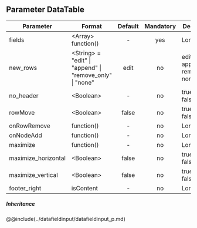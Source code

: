 ## Parameter DataTable

|	Parameter			|			Format			|	Default					|	Mandatory	|	Description				| 
|		---				|			---				|	:---:					|	:---:		|		---					|
|	fields	|	<dt>&lt;Array&gt;<dt>function()	|	-	|	yes	|	Lorem	|
|	new_rows	|	<dt>&lt;String&gt; = "edit" &#124; "append" &#124; "remove_only" &#124; "none"	|	edit	|	no	|	<dt>edit<dd><dt>append<dd><dt>remove_only<dd><dt>none<dd>	|
|	no_header	|	<dt>&lt;Boolean&gt;	|	-	|	no	|	<dt>true<dd><dt>false<dd>	|
|	rowMove	|	<dt>&lt;Boolean&gt;	|	false	|	no	|	<dt>true<dd><dt>false<dd>	|
|	onRowRemove	|	<dt>function()	|	-	|	no	|	Lorem	|
|	onNodeAdd	|	<dt>function()	|	-	|	no	|	Lorem	|
|	maximize	|	<dt>function()	|	-	|	no	|	Lorem	|
|	maximize_horizontal	|	<dt>&lt;Boolean&gt;	|	false	|	no	|	<dt>true<dd><dt>false<dd>	|
|	maximize_vertical	|	<dt>&lt;Boolean&gt;	|	false	|	no	|	<dt>true<dd><dt>false<dd>	|
|	footer_right	|	<dt>isContent	|	-	|	no	|	Lorem	|

##### Inheritance

@@include(../datafieldinput/datafieldinput_p.md)
